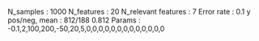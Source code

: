 N_samples                     : 1000
N_features                    : 20
N_relevant features           : 7
Error rate                    : 0.1
y pos/neg, mean               : 812/188 0.812
Params                        : -0.1,2,100,200,-50,20,5,0,0,0,0,0,0,0,0,0,0,0,0,0
